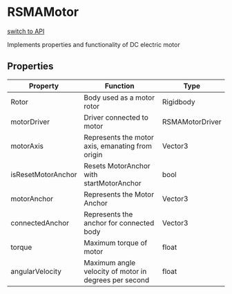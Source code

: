# RSMAMotor 
[switch to API](Documentation/API/RSMAMotor.md)

Implements properties and functionality of DC electric motor

## Properties
|Property|Function|Type|
|--|--|--|
|Rotor|Body used as a motor rotor|Rigidbody|
|motorDriver|Driver connected to motor|RSMAMotorDriver|
|motorAxis|Represents the motor axis, emanating from origin|Vector3|
|isResetMotorAnchor|Resets MotorAnchor with startMotorAnchor|bool|
|motorAnchor|Represents the Motor Anchor|Vector3|
|connectedAnchor|Represents the anchor for connected body|Vector3|
|torque|Maximum torque of motor|float|
|angularVelocity|Maximum angle velocity of motor in degrees per second|float|
